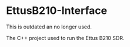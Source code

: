 # EttusB210-Interface

This is outdated an no longer used.

The C++ project used to run the Ettus B210 SDR.
